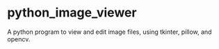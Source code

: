 # python_image_viewer
A python program to view and edit image files, using tkinter, pillow, and opencv.
